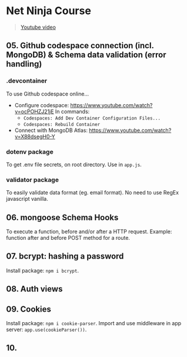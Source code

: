# Net Ninja Course 
> [Youtube video](https://www.youtube.com/watch?v=SnoAwLP1a-0&list=PL4cUxeGkcC9iqqESP8335DA5cRFp8loyp)

## 05. Github codespace connection (incl. MongoDB) & Schema data validation (error handling)
### .devcontainer
To use Github codespace online... 
- Configure codespace: https://www.youtube.com/watch?v=ocPOHZJ21jE
In commands: 
	- `Codespaces: Add Dev Container Configuration Files...`
	- `Codespaces: Rebuild Container`
- Connect with MongoDB Atlas: https://www.youtube.com/watch?v=X88dsegH0-Y

### dotenv package
To get .env file secrets, on root directory. 
Use in `app.js`.

### validator package
To easily validate data format (eg. email format).
No need to use RegEx javascript vanilla.

## 06. mongoose Schema Hooks
To execute a function, before and/or after a HTTP request.
Example: function after and before POST method for a route.

## 07. bcrypt: hashing a password
Install package: `npm i bcrypt`.

## 08. Auth views

## 09. Cookies
Install package: `npm i cookie-parser`.
Import and use middleware in app server: `app.use(cookieParser())`.

## 10. 
